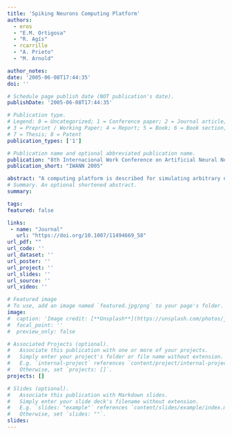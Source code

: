 ```yaml
---
title: 'Spiking Neurons Computing Platform'
authors:
  - eros
  - "E.M. Ortigosa"
  - "R. Agís"
  - rcarrillo
  - "A. Prieto"
  - "M. Arnold"

author_notes:
date: '2005-06-08T17:44:35'
doi: ''

# Schedule page publish date (NOT publication's date).
publishDate: '2005-06-08T17:44:35'

# Publication type.
# Legend: 0 = Uncategorized; 1 = Conference paper; 2 = Journal article;
# 3 = Preprint / Working Paper; 4 = Report; 5 = Book; 6 = Book section;
# 7 = Thesis; 8 = Patent
publication_types: ['1']

# Publication name and optional abbreviated publication name.
publication: "8th Internacional Work Conference on Artificial Neural Networks"
publication_short: "IWANN 2005"

abstract: "A computing platform is described for simulating arbitrary networks of spiking neurons in real time. A hybrid computing scheme is adopted that uses both software and hardware components. We focus on conductance-based models for neurons that emulate the temporal dynamics of the synaptic integration process. We have designed an efficient computing architecture using reconfigurable hardware in which the different stages of the neuron model are processed in parallel (using a customized pipeline structure). Further improvements occur by computing multiple neurons in parallel using multiple processing units. The computing platform is described and its scalability and performance evaluated. The goal is to investigate biologically realistic models for the control of robots operating within closed perception-action loops."
# Summary. An optional shortened abstract.
summary:

tags:
featured: false

links:
 - name: "Journal"
   url: "https://doi.org/10.1007/11494669_58"
url_pdf: ""
url_code: ''
url_dataset: ''
url_poster: ''
url_project: ''
url_slides: ''
url_source: ''
url_video: ''

# Featured image
# To use, add an image named `featured.jpg/png` to your page's folder.
image:
#  caption: 'Image credit: [**Unsplash**](https://unsplash.com/photos/jdD8gXaTZsc)'
#  focal_point: ''
#  preview_only: false

# Associated Projects (optional).
#   Associate this publication with one or more of your projects.
#   Simply enter your project's folder or file name without extension.
#   E.g. `internal-project` references `content/project/internal-project/index.md`.
#   Otherwise, set `projects: []`.
projects: []

# Slides (optional).
#   Associate this publication with Markdown slides.
#   Simply enter your slide deck's filename without extension.
#   E.g. `slides: "example"` references `content/slides/example/index.md`.
#   Otherwise, set `slides: ""`.
slides:
---
```

